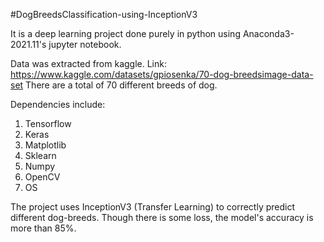 #DogBreedsClassification-using-InceptionV3

It is a deep learning project done purely in python using Anaconda3-2021.11's jupyter notebook.

Data was extracted from kaggle. 
Link: https://www.kaggle.com/datasets/gpiosenka/70-dog-breedsimage-data-set 
There are a total of 70 different breeds of dog.

Dependencies include:
1. Tensorflow
2. Keras
3. Matplotlib
4. Sklearn
5. Numpy
6. OpenCV
7. OS

The project uses InceptionV3 (Transfer Learning) to correctly predict different dog-breeds. 
Though there is some loss, the model's accuracy is more than 85%.
